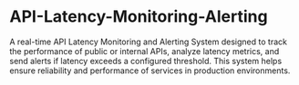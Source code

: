 # API-Latency-Monitoring-Alerting

A real-time API Latency Monitoring and Alerting System designed to track the performance of public or internal APIs, analyze latency metrics, and send alerts if latency exceeds a configured threshold. This system helps ensure reliability and performance of services in production environments.



